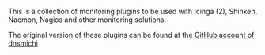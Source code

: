 This is a collection of monitoring plugins to be used with Icinga (2), Shinken, Naemon, Nagios and other monitoring solutions.

The original version of these plugins can be found at the [GitHub account of dnsmichi](https://github.com/dnsmichi/icinga-plugins)
